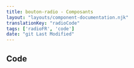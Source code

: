 ```yaml
---
title: bouton-radio - Composants
layout: "layouts/component-documentation.njk"
translationKey: "radioCode"
tags: ['radioFR', 'code']
date: "git Last Modified"
---
```


## Code
